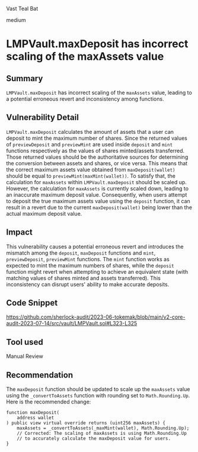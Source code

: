 Vast Teal Bat

medium

# LMPVault.maxDeposit has incorrect scaling of the maxAssets value
## Summary

`LMPVault.maxDeposit` has incorrect scaling of the `maxAssets` value, leading to a potential erroneous revert and inconsistency among functions.

## Vulnerability Detail

`LMPVault.maxDeposit` calculates the amount of assets that a user can deposit to mint the maximum number of shares.  Since the returned values of `previewDeposit` and `previewMint`  are used inside `deposit` and `mint` functions respectively as the values of shares minted/assets transferred. Those returned values should be the authoritative sources for determining the conversion between assets and shares, or vice versa. 
This means that the correct maximum assets value  obtained from `maxDeposit(wallet)` should be equal to `previewMint(maxMint(wallet))`.  To satisfy that, the calculation for `maxAssets` within `LMPVault.maxDeposit` should be scaled up. However, the calculation for `maxAssets` is currently scaled down, leading to an inaccurate maximum deposit value. Consequently, when users attempt to deposit the true maximum assets value using the `deposit` function, it can result in a revert due to the current `maxDeposit(wallet)` being lower than the actual maximum deposit value.


## Impact

This vulnerability causes a potential erroneous revert and introduces the mismatch among the `deposit`, `maxDeposit` functions and  `mint`, `previewDeposit`, `previewMint` functions. The `mint` function works as expected to mint the maximum numbers of shares, while the `deposit` function might revert when attempting to achieve an equivalent state (with matching values of shares minted and assets transferred). This inconsistency can disrupt users' ability to make accurate deposits.

## Code Snippet

https://github.com/sherlock-audit/2023-06-tokemak/blob/main/v2-core-audit-2023-07-14/src/vault/LMPVault.sol#L323-L325

## Tool used

Manual Review

## Recommendation

The `maxDeposit` function should be updated to scale up the `maxAssets` value using the `_convertToAssets` function with rounding set to `Math.Rounding.Up`. Here is the recommended change:

```solidity
function maxDeposit(
    address wallet
) public view virtual override returns (uint256 maxAssets) {
    maxAssets = _convertToAssets(_maxMint(wallet), Math.Rounding.Up);
    // Corrected: The scaling of maxAssets is using Math.Rounding.Up
    // to accurately calculate the maxDeposit value for users.
}
```
